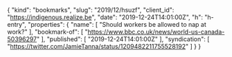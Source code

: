 {
  "kind": "bookmarks",
  "slug": "2019/12/hsuzf",
  "client_id": "https://indigenous.realize.be",
  "date": "2019-12-24T14:01:00Z",
  "h": "h-entry",
  "properties": {
    "name": [
      "Should workers be allowed to nap at work?"
    ],
    "bookmark-of": [
      "https://www.bbc.co.uk/news/world-us-canada-50396297"
    ],
    "published": [
      "2019-12-24T14:01:00Z"
    ],
    "syndication": [
      "https://twitter.com/JamieTanna/status/1209482211755528192"
    ]
  }
}
